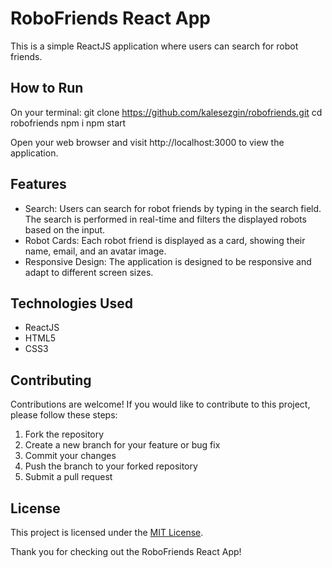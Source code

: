 # RoboFriends React App

This is a simple ReactJS application where users can search for robot friends.

## How to Run
   On your terminal:
    git clone https://github.com/kalesezgin/robofriends.git
    cd robofriends
    npm i
    npm start
   
   Open your web browser and visit http://localhost:3000 to view the application.

## Features

- Search: Users can search for robot friends by typing in the search field. The search is performed in real-time and filters the displayed robots based on the input.
- Robot Cards: Each robot friend is displayed as a card, showing their name, email, and an avatar image.
- Responsive Design: The application is designed to be responsive and adapt to different screen sizes.

## Technologies Used

- ReactJS
- HTML5
- CSS3

## Contributing

Contributions are welcome! If you would like to contribute to this project, please follow these steps:
1. Fork the repository
2. Create a new branch for your feature or bug fix
3. Commit your changes
4. Push the branch to your forked repository
5. Submit a pull request

## License

This project is licensed under the [MIT License](https://opensource.org/licenses/MIT).

Thank you for checking out the RoboFriends React App!

